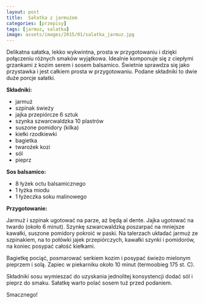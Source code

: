 ```yaml
---
layout: post
title:  Sałatka z jarmużem
categories: [przepisy]
tags: [jarmuz, salatka]
image: assets/images/2015/01/salatka_jarmuz.jpg
---
```

Delikatna sałatka, lekko wykwintna, prosta w przygotowaniu i dzięki połączeniu różnych smaków wyjątkowa. Idealnie komponuje się z ciepłymi grzankami z kozim serem i sosem balsamico. Świetnie sprawdza się jako przystawka i jest całkiem prosta w przygotowaniu. Podane składniki to dwie duże porcje sałatki.

**Składniki:**
* jarmuż
* szpinak świeży
* jajka przepiórcze 6 sztuk
* szynka szwarcwaldzka 10 plastrów
* suszone pomidory (kilka)
* kiełki rzodkiewki
* bagietka
* twarożek kozi
* sól
* pieprz


**Sos balsamico:**
* 8 łyżek octu balsamicznego
* 1 łyżka miodu
* 1 łyżeczka soku malinowego

**Przygotowanie:**

Jarmuż i szpinak ugotować na parze, aż będą al dente. Jajka ugotować na twardo (około 6 minut). Szynkę szwarcwaldzką poszarpać na mniejsze kawałki, suszone pomidory pokroić w paski. Na talerzach układać jarmuż ze szpinakiem, na to połówki jajek przepiórczych, kawałki szynki i pomidorów, na koniec posypać całość kiełkami.

Bagietkę pociąć, posmarować serkiem kozim i posypać świeżo mielonym pieprzem i solą. Zapiec w piekarniku około 10 minut (termoobieg 175 st. C).

Składniki sosu wymieszać do uzyskania jednolitej konsystencji dodać sól i pieprz do smaku. Sałatkę warto polać sosem tuż przed podaniem.

Smacznego!
    